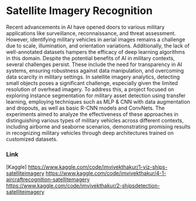 # Satellite Imagery Recognition


Recent advancements in AI have opened doors to various military applications like surveillance,
reconnaissance, and threat assessment. However, identifying military vehicles in aerial images
remains a challenge due to scale, illumination, and orientation variations. Additionally, the lack of
well-annotated datasets hampers the efficacy of deep learning algorithms in this domain. Despite
the potential benefits of AI in military contexts, several challenges persist. These include the need
for transparency in AI systems, ensuring robustness against data manipulation, and overcoming
data scarcity in military settings. In satellite imagery analytics, detecting small objects poses a
significant challenge, especially given the limited resolution of overhead imagery. To address this,
a project focused on exploring instance segmentation for military asset detection using transfer
learning, employing techniques such as MLP & CNN with data augmentation and dropouts, as
well as basic R-CNN models and ConvNets. The experiments aimed to analyze the effectiveness
of these approaches in distinguishing various types of military vehicles across different contexts,
including airborne and seaborne scenarios, demonstrating promising results in recognizing military
vehicles through deep architectures trained on customized datasets.

### Link

[Kaggle]
https://www.kaggle.com/code/imvivekthakur/1-viz-ships-satelliteimagery
https://www.kaggle.com/code/imvivekthakur/4-1-aircraftrecognition-satellitemagery
https://www.kaggle.com/code/imvivekthakur/2-shipsdetection-satelliteimagery